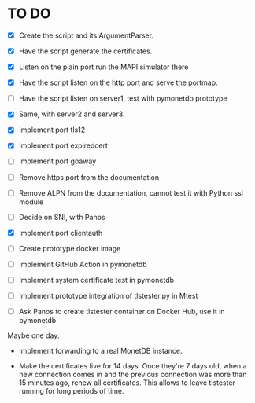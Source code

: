 TO DO
=====

* [X] Create the script and its ArgumentParser.

* [X] Have the script generate the certificates.

* [X] Listen on the plain port run the MAPI simulator there

* [X] Have the script listen on the http port and serve the portmap.

* [ ] Have the script listen on server1, test with pymonetdb prototype

* [X] Same, with server2 and server3.

* [X] Implement port tls12

* [X] Implement port expiredcert

* [ ] Implement port goaway

* [ ] Remove https port from the documentation

* [ ] Remove ALPN from the documentation, cannot test it with Python ssl module

* [ ] Decide on SNI, with Panos

* [X] Implement port clientauth

* [ ] Create prototype docker image

* [ ] Implement GitHub Action in pymonetdb

* [ ] Implement system certificate test in pymonetdb

* [ ] Implement prototype integration of tlstester.py in Mtest

* [ ] Ask Panos to create tlstester container on Docker Hub, use it in pymonetdb

Maybe one day:

* Implement forwarding to a real MonetDB instance.

* Make the certificates live for 14 days. Once they're 7 days old, when a
  new connection comes in and the previous connection was more than 15 minutes
  ago, renew all certificates. This allows to leave tlstester running for long
  periods of time.